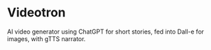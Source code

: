 # Videotron
AI video generator using ChatGPT for short stories, fed into Dall-e for images, with gTTS narrator.
